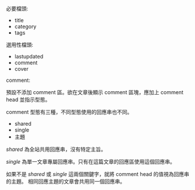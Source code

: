 
必要檔頭:

* title
* category
* tags

選用性檔頭:

* lastupdated
* comment
* cover

comment:

預設不添加 comment 區。欲在文章後顯示 comment 區塊，應加上 comment head 並指示型態。

comment 型態有三種，不同型態使用的回應串也不同。

* shared
* single
* 主題

*shared* 為全站共用回應串，沒有特定主旨。

*single* 為單一文章專屬回應串。只有在這篇文章的回應區使用這個回應串。

如果不是 *shared* 或 *single* 這兩個關鍵字，就將 comment head 的值視為回應串的主題。
相同回應主題的文章會共用同一個回應串。
